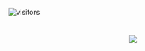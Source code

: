 ![visitors](https://visitor-badge.laobi.icu/badge?page_id=atharvbakale.atharvbakale)

<h1 align="center">
    <img src="https://readme-typing-svg.herokuapp.com/?font=Righteous&size=35&center=true&vCenter=true&width=500&height=70&duration=4000&lines=Hi+There!+👋;+I'm+Atharv+Bakale!;" />
</h1>
